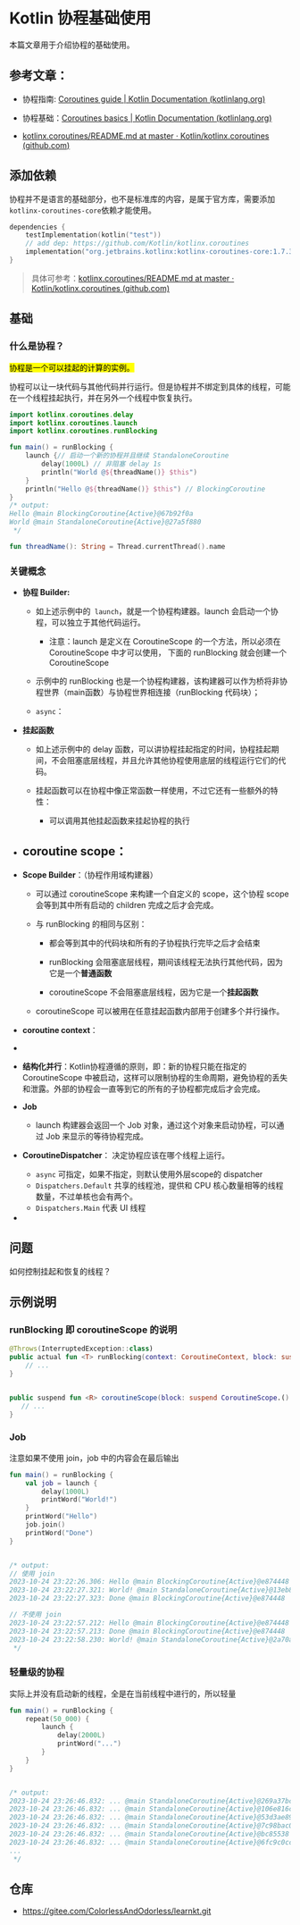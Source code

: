 # Kotlin 协程基础使用

本篇文章用于介绍协程的基础使用。

## 参考文章：

- 协程指南: [Coroutines guide | Kotlin Documentation (kotlinlang.org)](https://kotlinlang.org/docs/coroutines-guide.html)

- 协程基础：[Coroutines basics | Kotlin Documentation (kotlinlang.org)](https://kotlinlang.org/docs/coroutines-basics.html)

- [kotlinx.coroutines/README.md at master · Kotlin/kotlinx.coroutines (github.com)](https://github.com/Kotlin/kotlinx.coroutines/blob/master/README.md#using-in-your-projects)

## 添加依赖

协程并不是语言的基础部分，也不是标准库的内容，是属于官方库，需要添加`kotlinx-coroutines-core`依赖才能使用。

```kotlin
dependencies {
    testImplementation(kotlin("test"))
    // add dep: https://github.com/Kotlin/kotlinx.coroutines
    implementation("org.jetbrains.kotlinx:kotlinx-coroutines-core:1.7.3")
}
```

> 具体可参考：[kotlinx.coroutines/README.md at master · Kotlin/kotlinx.coroutines (github.com)](https://github.com/Kotlin/kotlinx.coroutines/blob/master/README.md#using-in-your-projects)

## 基础

### **什么是协程？**

<mark>协程是一个可以挂起的计算的实例。</mark>

协程可以让一块代码与其他代码并行运行。但是协程并不绑定到具体的线程，可能在一个线程挂起执行，并在另外一个线程中恢复执行。

```kotlin
import kotlinx.coroutines.delay
import kotlinx.coroutines.launch
import kotlinx.coroutines.runBlocking

fun main() = runBlocking {
    launch {// 启动一个新的协程并且继续 StandaloneCoroutine
        delay(1000L) // 非阻塞 delay 1s
        println("World @${threadName()} $this")
    }
    println("Hello @${threadName()} $this") // BlockingCoroutine
}
/* output:
Hello @main BlockingCoroutine{Active}@67b92f0a
World @main StandaloneCoroutine{Active}@27a5f880
 */

fun threadName(): String = Thread.currentThread().name
```

### **关键概念**

- **协程 Builder:**
  
  - 如上述示例中的` launch`，就是一个协程构建器。launch 会启动一个协程，可以独立于其他代码运行。
    
    - 注意：launch 是定义在 CoroutineScope 的一个方法，所以必须在 CoroutineScope 中才可以使用， 下面的 runBlocking 就会创建一个 CoroutineScope
  
  - 示例中的 runBlocking 也是一个协程构建器，该构建器可以作为桥将非协程世界（main函数）与协程世界相连接（runBlocking 代码块）；
  
  - `async`：

- **挂起函数**
  
  - 如上述示例中的 delay 函数，可以讲协程挂起指定的时间，协程挂起期间，不会阻塞底层线程，并且允许其他协程使用底层的线程运行它们的代码。
  
  - 挂起函数可以在协程中像正常函数一样使用，不过它还有一些额外的特性：
    
    - 可以调用其他挂起函数来挂起协程的执行
- **coroutine scope**：
  - 

- **Scope Builder**：（协程作用域构建器）
  
  - 可以通过 coroutineScope 来构建一个自定义的 scope，这个协程 scope 会等到其中所有启动的 children 完成之后才会完成。
  
  - 与 runBlocking 的相同与区别：
    
    - 都会等到其中的代码块和所有的子协程执行完毕之后才会结束
    
    - runBlocking 会阻塞底层线程，期间该线程无法执行其他代码，因为它是一个**普通函数**
    
    - coroutineScope 不会阻塞底层线程，因为它是一个**挂起函数**
  
  - coroutineScope 可以被用在任意挂起函数内部用于创建多个并行操作。

- **coroutine context**：

- 

- **结构化并行**：Kotlin协程遵循的原则，即：新的协程只能在指定的 CoroutineScope 中被启动，这样可以限制协程的生命周期，避免协程的丢失和泄露。外部的协程会一直等到它的所有的子协程都完成后才会完成。

- **Job**
  
  - launch 构建器会返回一个 Job 对象，通过这个对象来启动协程，可以通过 Job 来显示的等待协程完成。
- **CoroutineDispatcher**： 决定协程应该在哪个线程上运行。
  - `async` 可指定，如果不指定，则默认使用外层scope的 dispatcher
  - `Dispatchers.Default` 共享的线程池，提供和 CPU 核心数量相等的线程数量，不过单核也会有两个。
  - `Dispatchers.Main` 代表 UI 线程
- 

## 问题

如何控制挂起和恢复的线程？





## 示例说明

### runBlocking 即 coroutineScope 的说明

```kotlin
@Throws(InterruptedException::class)
public actual fun <T> runBlocking(context: CoroutineContext, block: suspend CoroutineScope.() -> T): T {
    // ...
}


public suspend fun <R> coroutineScope(block: suspend CoroutineScope.() -> R): R {
   // ...
}
```

### Job

注意如果不使用 join，job 中的内容会在最后输出

```kotlin
fun main() = runBlocking {
    val job = launch {
        delay(1000L)
        printWord("World!")
    }
    printWord("Hello")
    job.join()
    printWord("Done")
}


/* output:
// 使用 join
2023-10-24 23:22:26.306: Hello @main BlockingCoroutine{Active}@e874448
2023-10-24 23:22:27.321: World! @main StandaloneCoroutine{Active}@13eb8acf
2023-10-24 23:22:27.323: Done @main BlockingCoroutine{Active}@e874448

// 不使用 join
2023-10-24 23:22:57.212: Hello @main BlockingCoroutine{Active}@e874448
2023-10-24 23:22:57.213: Done @main BlockingCoroutine{Active}@e874448
2023-10-24 23:22:58.230: World! @main StandaloneCoroutine{Active}@2a70a3d8
 */
```

### 轻量级的协程

实际上并没有启动新的线程，全是在当前线程中进行的，所以轻量

```kotlin
fun main() = runBlocking {
    repeat(50_000) {
        launch {
            delay(2000L)
            printWord("...")
        }
    }
}


/* output:
2023-10-24 23:26:46.832: ... @main StandaloneCoroutine{Active}@269a37bc
2023-10-24 23:26:46.832: ... @main StandaloneCoroutine{Active}@106e816c
2023-10-24 23:26:46.832: ... @main StandaloneCoroutine{Active}@53d3ae89
2023-10-24 23:26:46.832: ... @main StandaloneCoroutine{Active}@7c98bac0
2023-10-24 23:26:46.832: ... @main StandaloneCoroutine{Active}@bc85538
2023-10-24 23:26:46.832: ... @main StandaloneCoroutine{Active}@6fc9c0cc
...
 */
```

## 仓库

- https://gitee.com/ColorlessAndOdorless/learnkt.git
